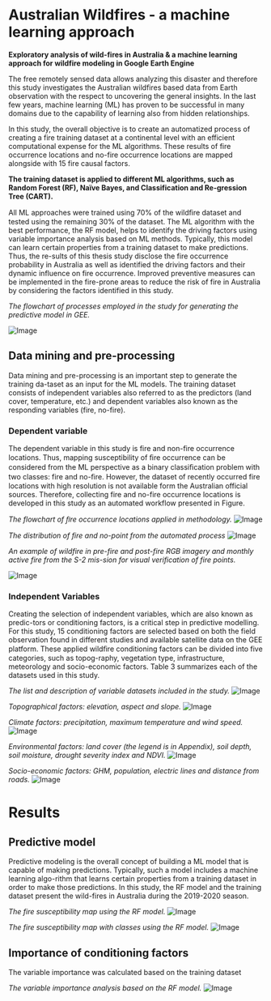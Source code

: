 # Australian Wildfires - a machine learning approach 

**Exploratory analysis of wild-fires in Australia & a machine learning approach 
for wildfire modeling in Google Earth Engine**

The free remotely sensed data allows analyzing this disaster and therefore this study investigates the Australian wildfires based data from Earth observation with the respect to uncovering the general insights. In the last few years, machine learning (ML) has proven to be successful in many domains due to the capability of learning also from hidden relationships. 

In this study, the overall objective is to create an automatized process of creating a fire training dataset at a continental level with an efficient computational expense for the ML algorithms. These results of fire occurrence locations and no-fire occurrence locations are mapped alongside with 15 fire causal factors. 

**The training dataset is applied to different ML algorithms, such as Random Forest (RF), Naïve Bayes, and Classification and Re-gression Tree (CART).**

All ML approaches were trained using 70% of the wildﬁre dataset and tested using the remaining 30% of the dataset. The ML algorithm with the best performance, the RF model, helps to identify the driving factors using variable importance analysis based on ML methods. Typically, this model can learn certain properties from a training dataset to make predictions. Thus, the re-sults of this thesis study disclose the fire occurrence probability in Australia as well as identified the driving factors and their dynamic influence on fire occurrence. Improved preventive measures can be implemented in the fire-prone areas to reduce the risk of fire in Australia by considering the factors identified in this study.	 

*The flowchart of processes employed in the study for generating the predictive model in GEE.*


![Image](https://github.com/sulova/AustraliaFires/blob/master/image/Cap_1.PNG)

## Data mining and pre-processing 
Data mining and pre-processing is an important step to generate the training da-taset as an input for the ML models. The training dataset consists of independent variables also referred to as the predictors (land cover, temperature, etc.) and dependent variables also known as the responding variables (fire, no-fire). 

### Dependent variable
The dependent variable in this study is fire and non-fire occurrence locations. Thus, mapping susceptibility of ﬁre occurrence can be considered from the ML perspective as a binary classiﬁcation problem with two classes: fire and no-ﬁre. However, the dataset of recently occurred fire locations with high resolution is not available form the Australian official sources. Therefore, collecting fire and no-fire occurrence locations is developed in this study as an automated workflow presented in Figure.

*The flowchart of ﬁre occurrence locations applied in methodology.*
![Image](https://github.com/sulova/AustraliaFires/blob/master/image/Cap_2.PNG)

*The distribution of fire and no-point from the automated process*
![Image](https://github.com/sulova/AustraliaFires/blob/master/image/Cap_7.PNG)

*An example of wildfire in pre-fire and post-fire RGB imagery and monthly active fire from the S-2 mis-sion for visual verification of fire points.*

![Image](https://github.com/sulova/AustraliaFires/blob/master/image/Cap_11.PNG)

### Independent Variables	
Creating the selection of independent variables, which are also known as predic-tors or conditioning factors,  is a critical step in predictive modelling. For this study, 15 conditioning factors are selected based on both the field observation found in different studies and available satellite data on the GEE platform. These applied wildﬁre conditioning factors can be divided into five categories, such as topog-raphy, vegetation type, infrastructure, meteorology and socio-economic factors. Table 3 summarizes each of the datasets used in this study.

*The list and description of variable datasets included in the study.*
![Image](https://github.com/sulova/AustraliaFires/blob/master/image/Cap_3.PNG)

*Topographical factors: elevation, aspect and slope.*
![Image](https://github.com/sulova/AustraliaFires/blob/master/image/Cap_4.PNG)

*Climate factors: precipitation, maximum temperature and wind speed.*
![Image](https://github.com/sulova/AustraliaFires/blob/master/image/Cap_5.PNG)

*Environmental factors: land cover (the legend is in Appendix), soil depth, soil moisture, 
drought severity index and NDVI.*
![Image](https://github.com/sulova/AustraliaFires/blob/master/image/Cap_6.PNG)

*Socio-economic factors: GHM, population, electric lines and distance from roads.*
![Image](https://github.com/sulova/AustraliaFires/blob/master/image/Cap_66.PNG)


# Results

## Predictive model

Predictive modeling is the overall concept of building a ML model that is capable of making predictions. Typically, such a model includes a machine learning algo-rithm that learns certain properties from a training dataset in order to make those predictions. In this study, the RF model and the training dataset present the wild-fires in Australia during the 2019-2020 season.

*The fire susceptibility map using the RF model.*
![Image](https://github.com/sulova/AustraliaFires/blob/master/image/Cap_8.PNG)

*The fire susceptibility map with classes using the RF model.*
![Image](https://github.com/sulova/AustraliaFires/blob/master/image/Cap_9.PNG)

## Importance of conditioning factors

The variable importance was calculated based on the training dataset

*The variable importance analysis based on the RF model.*
![Image](https://github.com/sulova/AustraliaFires/blob/master/image/Cap_10.PNG)

